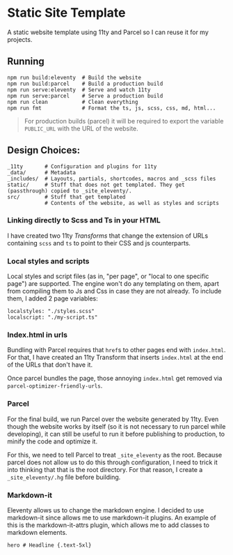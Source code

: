 # Static Site Template

A static website template using 11ty and Parcel so I can reuse it for my projects.

## Running

```
npm run build:eleventy  # Build the website
npm run build:parcel    # Build a production build
npm run serve:eleventy  # Serve and watch 11ty 
npm run serve:parcel    # Serve a production build 
npm run clean           # Clean everything
npm run fmt             # Format the ts, js, scss, css, md, html...
```

> For production builds (parcel) it will be required to export the variable `PUBLIC_URL` with the URL of the website.

## Design Choices:

```
_11ty       # Configuration and plugins for 11ty
_data/      # Metadata
_includes/  # Layouts, partials, shortcodes, macros and _scss files
static/     # Stuff that does not get templated. They get (passthrough) copied to _site_eleventy/.
src/        # Stuff that get templated
            # Contents of the website, as well as styles and scripts
```

### Linking directly to Scss and Ts in your HTML

I have created two 11ty *Transforms* that change the extension of URLs containing `scss` and `ts` to point to their CSS and js counterparts.

### Local styles and scripts

Local styles and script files (as in, "per page", or "local to one specific page") are supported. The engine won't do any templating on them, apart from compiling them to Js and Css in case they are not already. To include them, I added 2 page variables: 
```
localstyles: "./styles.scss"
localscript: "./my-script.ts"
```

### Index.html in urls

Bundling with Parcel requires that `href`s to other pages end with `index.html`. For that, I have created an 11ty Transform that inserts `index.html` at the end of the URLs that don't have it.

Once parcel bundles the page, those annoying `index.html` get removed via `parcel-optimizer-friendly-urls`.

### Parcel

For the final build, we run Parcel over the website generated by 11ty. Even though the website works by itself (so it is not necessary to run parcel while developing), it can still be useful to run it before publishing to production, to minify the code and
optimize it.

For this, we need to tell Parcel to treat `_site_eleventy` as the root. Because
parcel does not allow us to do this through configuration, I need to trick it into thinking that that is the root directory. For that reason, I create a `_site_eleventy/.hg` file before building.

### Markdown-it 

Eleventy allows us to change the markdown engine. I decided to use markdown-it since allows me to use markdown-it plugins. An example of this is the markdown-it-attrs plugin, which allows me to add classes to markdown elements.

```md
hero # Headline {.text-5xl} 
```
